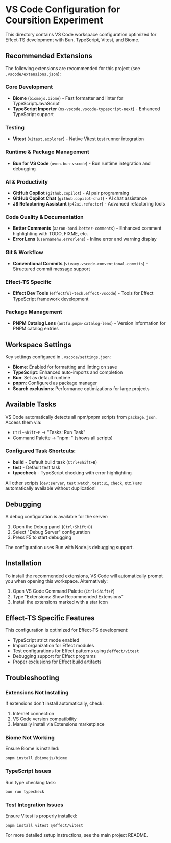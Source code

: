 # VS Code Configuration for Coursition Experiment

This directory contains VS Code workspace configuration optimized for Effect-TS development with Bun, TypeScript, Vitest, and Biome.

## Recommended Extensions

The following extensions are recommended for this project (see `.vscode/extensions.json`):

### Core Development
- **Biome** (`biomejs.biome`) - Fast formatter and linter for TypeScript/JavaScript
- **TypeScript Importer** (`ms-vscode.vscode-typescript-next`) - Enhanced TypeScript support

### Testing
- **Vitest** (`vitest.explorer`) - Native Vitest test runner integration

### Runtime & Package Management
- **Bun for VS Code** (`oven.bun-vscode`) - Bun runtime integration and debugging

### AI & Productivity
- **GitHub Copilot** (`github.copilot`) - AI pair programming
- **GitHub Copilot Chat** (`github.copilot-chat`) - AI chat assistance
- **JS Refactoring Assistant** (`p42ai.refactor`) - Advanced refactoring tools

### Code Quality & Documentation
- **Better Comments** (`aaron-bond.better-comments`) - Enhanced comment highlighting with TODO, FIXME, etc.
- **Error Lens** (`usernamehw.errorlens`) - Inline error and warning display

### Git & Workflow
- **Conventional Commits** (`vivaxy.vscode-conventional-commits`) - Structured commit message support

### Effect-TS Specific
- **Effect Dev Tools** (`effectful-tech.effect-vscode`) - Tools for Effect TypeScript framework development

### Package Management
- **PNPM Catalog Lens** (`antfu.pnpm-catalog-lens`) - Version information for PNPM catalog entries

## Workspace Settings

Key settings configured in `.vscode/settings.json`:

- **Biome**: Enabled for formatting and linting on save
- **TypeScript**: Enhanced auto-imports and completion
- **Bun**: Set as default runtime
- **pnpm**: Configured as package manager
- **Search exclusions**: Performance optimizations for large projects

## Available Tasks

VS Code automatically detects all npm/pnpm scripts from `package.json`. Access them via:

- `Ctrl+Shift+P` → "Tasks: Run Task"
- Command Palette → "npm: " (shows all scripts)

### Configured Task Shortcuts:
- **build** - Default build task (`Ctrl+Shift+B`)
- **test** - Default test task
- **typecheck** - TypeScript checking with error highlighting

All other scripts (`dev:server`, `test:watch`, `test:ui`, `check`, etc.) are automatically available without duplication!

## Debugging

A debug configuration is available for the server:

1. Open the Debug panel (`Ctrl+Shift+D`)
2. Select "Debug Server" configuration
3. Press F5 to start debugging

The configuration uses Bun with Node.js debugging support.

## Installation

To install the recommended extensions, VS Code will automatically prompt you when opening this workspace. Alternatively:

1. Open VS Code Command Palette (`Ctrl+Shift+P`)
2. Type "Extensions: Show Recommended Extensions"
3. Install the extensions marked with a star icon

## Effect-TS Specific Features

This configuration is optimized for Effect-TS development:

- TypeScript strict mode enabled
- Import organization for Effect modules
- Test configurations for Effect patterns using `@effect/vitest`
- Debugging support for Effect programs
- Proper exclusions for Effect build artifacts

## Troubleshooting

### Extensions Not Installing
If extensions don't install automatically, check:
1. Internet connection
2. VS Code version compatibility
3. Manually install via Extensions marketplace

### Biome Not Working
Ensure Biome is installed:
```bash
pnpm install @biomejs/biome
```

### TypeScript Issues
Run type checking task:
```bash
bun run typecheck
```

### Test Integration Issues
Ensure Vitest is properly installed:
```bash
pnpm install vitest @effect/vitest
```

For more detailed setup instructions, see the main project README.

